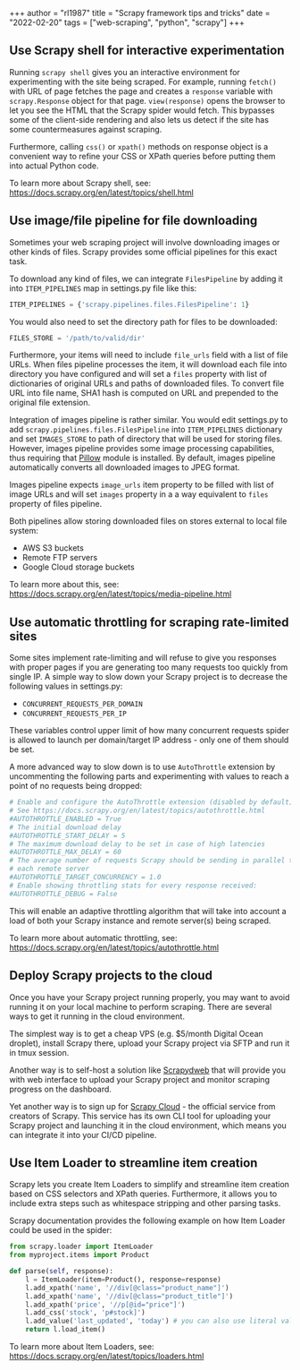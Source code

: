 +++
author = "rl1987"
title = "Scrapy framework tips and tricks"
date = "2022-02-20"
tags = ["web-scraping", "python", "scrapy"]
+++

Use Scrapy shell for interactive experimentation
------------------------------------------------

Running `scrapy shell` gives you an interactive environment for experimenting with
the site being scraped. For example, running `fetch()` with URL of page
fetches the page and creates a `response` variable with `scrapy.Response` object for that page.
`view(response)` opens the browser to let you see the HTML that the Scrapy spider would fetch.
This bypasses some of the client-side rendering and also lets us detect if the site has some
countermeasures against scraping.

Furthermore, calling `css()` or `xpath()` methods on response object is a convenient way to
refine your CSS or XPath queries before putting them into actual Python code.

To learn more about Scrapy shell, see: https://docs.scrapy.org/en/latest/topics/shell.html

Use image/file pipeline for file downloading
--------------------------------------------

Sometimes your web scraping project will involve downloading images or other kinds of files.
Scrapy provides some official pipelines for this exact task.

To download any kind of files, we can integrate `FilesPipeline` by adding
it into `ITEM_PIPELINES` map in settings.py file like this:

```python
ITEM_PIPELINES = {'scrapy.pipelines.files.FilesPipeline': 1}
```

You would also need to set the directory path for files to be downloaded:

```python
FILES_STORE = '/path/to/valid/dir'
```

Furthermore, your items will need to include `file_urls` field with a list of file URLs.
When files pipeline processes the item, it will download each file into directory you
have configured and will set a `files` property with list of dictionaries of original URLs and
paths of downloaded files. To convert file URL into file name, SHA1 hash is computed on
URL and prepended to the original file extension.

Integration of images pipeline is rather similar. You would edit settings.py to add
`scrapy.pipelines.files.FilesPipeline` into `ITEM_PIPELINES` dictionary and set
`IMAGES_STORE` to path of directory that will be used for storing files. However,
images pipeline provides some image processing capabilities, thus requiring that
[Pillow](https://pillow.readthedocs.io/en/stable/) module is installed. By default,
images pipeline automatically converts all downloaded images to JPEG format.

Images pipeline expects `image_urls` item property to be filled with list of image
URLs and will set `images` property in a a way equivalent to `files` property of 
files pipeline.

Both pipelines allow storing downloaded files on stores external to local file system:

* AWS S3 buckets
* Remote FTP servers
* Google Cloud storage buckets

To learn more about this, see: https://docs.scrapy.org/en/latest/topics/media-pipeline.html

Use automatic throttling for scraping rate-limited sites
--------------------------------------------------------

Some sites implement rate-limiting and will refuse to give you responses with proper pages
if you are generating too many requests too quickly from single IP. A simple way to slow
down your Scrapy project is to decrease the following values in settings.py:

* `CONCURRENT_REQUESTS_PER_DOMAIN`
* `CONCURRENT_REQUESTS_PER_IP`

These variables control upper limit of how many concurrent requests spider is allowed to
launch per domain/target IP address - only one of them should be set.

A more advanced way to slow down is to use `AutoThrottle` extension by uncommenting the following
parts and experimenting with values to reach a point of no requests being dropped:

```python
# Enable and configure the AutoThrottle extension (disabled by default)
# See https://docs.scrapy.org/en/latest/topics/autothrottle.html
#AUTOTHROTTLE_ENABLED = True
# The initial download delay
#AUTOTHROTTLE_START_DELAY = 5
# The maximum download delay to be set in case of high latencies
#AUTOTHROTTLE_MAX_DELAY = 60
# The average number of requests Scrapy should be sending in parallel to
# each remote server
#AUTOTHROTTLE_TARGET_CONCURRENCY = 1.0
# Enable showing throttling stats for every response received:
#AUTOTHROTTLE_DEBUG = False
```

This will enable an adaptive throttling algorithm that will take into account a load of
both your Scrapy instance and remote server(s) being scraped.

To learn more about automatic throttling, see: https://docs.scrapy.org/en/latest/topics/autothrottle.html

Deploy Scrapy projects to the cloud
-----------------------------------

Once you have your Scrapy project running properly, you may want to avoid running it on your local machine to
perform scraping. There are several ways to get it running in the cloud environment.

The simplest way is to get a cheap VPS (e.g. $5/month Digital Ocean droplet), install Scrapy there, upload your
Scrapy project via SFTP and run it in tmux session.

Another way is to self-host a solution like [Scrapydweb](https://github.com/my8100/scrapydweb) that will provide
you with web interface to upload your Scrapy project and monitor scraping progress on the dashboard.

Yet another way is to sign up for [Scrapy Cloud](https://www.zyte.com/scrapy-cloud/) - the official service from
creators of Scrapy. This service has its own CLI tool for uploading your Scrapy project and launching it in the 
cloud environment, which means you can integrate it into your CI/CD pipeline. 

Use Item Loader to streamline item creation
-------------------------------------------

Scrapy lets you create Item Loaders to simplify and streamline item creation based on CSS selectors and XPath 
queries. Furthermore, it allows you to include extra steps such as whitespace stripping and other parsing tasks.

Scrapy documentation provides the following example on how Item Loader could be used in the spider:

```python
from scrapy.loader import ItemLoader
from myproject.items import Product

def parse(self, response):
    l = ItemLoader(item=Product(), response=response)
    l.add_xpath('name', '//div[@class="product_name"]')
    l.add_xpath('name', '//div[@class="product_title"]')
    l.add_xpath('price', '//p[@id="price"]')
    l.add_css('stock', 'p#stock]')
    l.add_value('last_updated', 'today') # you can also use literal values
    return l.load_item()
```

To learn more about Item Loaders, see: https://docs.scrapy.org/en/latest/topics/loaders.html

